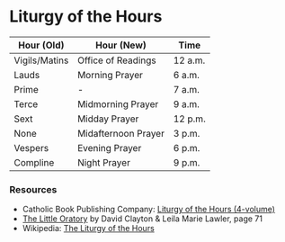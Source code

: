 # Liturgy of the Hours


| Hour (Old)    | Hour (New)          | Time    |
|---------------|---------------------|---------|
| Vigils/Matins | Office of Readings  | 12 a.m. |
| Lauds         | Morning Prayer      | 6 a.m.  |
| Prime         | -                   | 7 a.m.  |
| Terce         | Midmorning Prayer   | 9 a.m.  |
| Sext          | Midday Prayer       | 12 p.m. |
| None          | Midafternoon Prayer | 3 p.m.  |
| Vespers       | Evening Prayer      | 6 p.m.  |
| Compline      | Night Prayer        | 9 p.m.  |

### Resources
- Catholic Book Publishing Company: [Liturgy of the Hours (4-volume)](https://catholicbookpublishing.com/product/106)
- [The Little Oratory](https://www.amazon.com/Little-Oratory-Beginners-Guide-Praying-ebook/dp/B00JQUCLUW/ref=sr_1_1?ie=UTF8&qid=1548515350&sr=8-1&keywords=the+little+oratory) by David Clayton & Leila Marie Lawler, page 71
- Wikipedia: [The Liturgy of the Hours](https://en.wikipedia.org/wiki/Liturgy_of_the_Hours)
